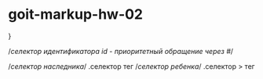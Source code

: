 # goit-markup-hw-02
}

/*селектор идентификатора id - приоритетный обращение через #*/

/*селектор наследника*/
.селектор тег
/*селектор ребенка*/
.селектор > тег
